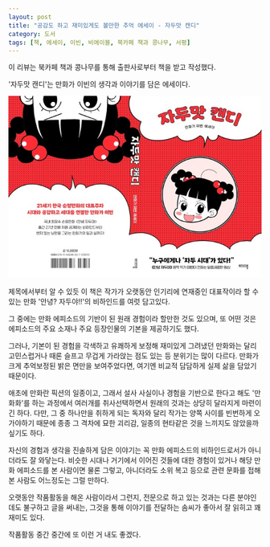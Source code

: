 ```yaml
---
layout: post
title: "공감도 하고 재미있게도 볼만한 추억 에세이 - 자두맛 캔디"
category: 도서
tags: [책, 에세이, 이빈, 비에이블, 북카페 책과 콩나무, 서평]
---
```


<div class="ftc-ad-notice">
이 리뷰는 북카페 책과 콩나무를 통해 출판사로부터 책을 받고 작성했다.
</div>



'자두맛 캔디'는
만화가 이빈의 생각과 이야기를 담은 에세이다.

![표지](/images/book/plum-flavored-candy-book.jpg)

제목에서부터 알 수 있듯 이 책은 작가가 오랫동안 인기리에 연재중인 대표작이라 할 수 있는
만화 '안녕? 자두야!!'의 비하인드를 여럿 담고있다.

그 중에는 만화 에피소드의 기반이 된 원래 경험이라 할만한 것도 있으며,
또 어떤 것은 에피소드의 주요 소재나 주요 등장인물의 기본을 제공하기도 했다.

그러나, 기본이 된 경험을 각색하고 유쾌하게 보정해 재미있게 그려냈던 만화와는 달리
고민스럽거나 때론 슬프고 무겁게 가라앉는 점도 있는 등 분위기는 많이 다르다.
만화가 크게 추억보정된 밝은 면만을 보여주었다면,
여기엔 비교적 담담하게 실제 삶을 담았기 때문이다.

애초에 만화란 픽션의 일종이고,
그래서 설사 사실이나 경험을 기반으로 한다고 해도
'만화화'를 하는 과정에서 여러개를 취사선택하면서
원래의 것과는 상당히 달라지게 마련이긴 하다.
다만, 그 중 하나만을 취하게 되는 독자와 달리
작가는 양쪽 사이를 빈번하게 오가야하기 때문에
종종 그 격차에 묘한 괴리감, 일종의 현타같은 것을 느끼지도 않았을까 싶기도 하다.

자신의 경험과 생각을 진솔하게 담은 이야기는
꼭 만화 에피소드의 비하인드로서가 아니더라도 잘 와닿는다.
비슷한 시대나 거기에서 이어진 것들에 대한 경험이 있거나 해당 만화 에피소드를 본 사람이면 물론 그렇고,
아니더라도 소위 복고 등으로 관련 문화를 접해본 사람도 어느정도는 그럴 만하다.

오랫동안 작품활동을 해온 사람이라서 그런지,
전문으로 하고 있는 것과는 다른 분야인데도 불구하고
글을 써내는, 그것을 통해 이야기를 전달하는 솜씨가 좋아서
잘 읽히고 꽤 재미도 있다.

작품활동 중간 중간에 또 이런 거 내도 좋겠다.
